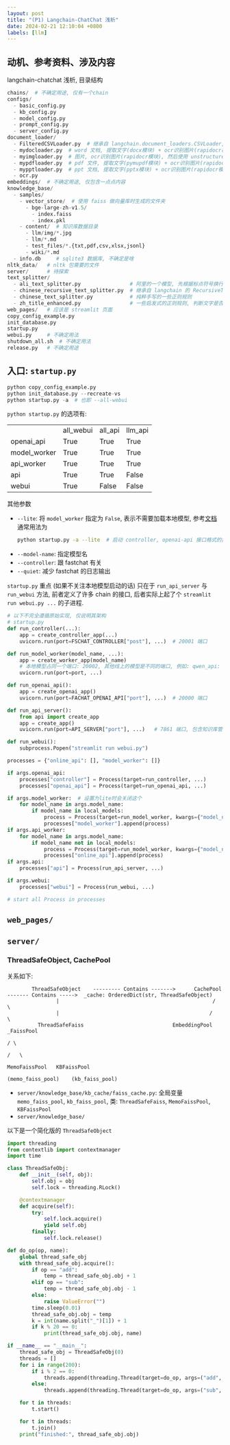 ```yaml
---
layout: post
title: "(P1) Langchain-ChatChat 浅析"
date: 2024-02-21 12:10:04 +0800
labels: [llm]
---
```


## 动机、参考资料、涉及内容

langchain-chatchat 浅析, 目录结构

```python
chains/  # 不确定用途, 仅有一个chain
configs/ 
  - basic_config.py
  - kb_config.py
  - model_config.py
  - prompt_config.py
  - server_config.py
document_loader/
  - FilteredCSVLoader.py  # 继承自 langchain.document_loaders.CSVLoader, 读取特定一列作为 content, 指定一列作为 source, 若干列为 metadata
  - mydocloader.py  # word 文档, 提取文字(docx模块) + ocr识别图片(rapidocr模块), 然后使用 unstructured.partition.text.partition_text 切分
  - myimgloader.py  # 图片, ocr识别图片(rapidocr模块), 然后使用 unstructured.partition.text.partition_text 切分
  - mypdfloader.py  # pdf 文件, 提取文字(pymupdf模块) + ocr识别图片(rapidocr模块), 然后使用 unstructured.partition.text.partition_text 切分
  - mypptloader.py  # ppt 文档, 提取文字(pptx模块) + ocr识别图片(rapidocr模块), 然后使用 unstructured.partition.text.partition_text 切分
  - ocr.py
embeddings/  # 不确定用途, 仅包含一点点内容
knowledge_base/
  - samples/
    - vector_store/  # 使用 faiss 做向量库时生成的文件夹
      - bge-large-zh-v1.5/
        - index.faiss
        - index.pkl
    - content/  # 知识库数据目录
      - llm/img/*.jpg
      - llm/*.md
      - test_files/*.{txt,pdf,csv,xlsx,jsonl}
      - wiki/*.md
  - info.db     # sqlite3 数据库, 不确定是啥
nltk_data/   # nltk 包需要的文件
server/      # 待探索
text_splitter/
  - ali_text_splitter.py                # 阿里的一个模型, 先根据标点符号换行符切为子句, 然后每个子句打一个二分类标签, 根据子句然后切割原始句子
  - chinese_recursive_text_splitter.py  # 继承自 langchain 的 RecursiveTextSplitter, 补充设置了一些标点符号作为默认分割符, 然后可能做了些不是太要紧的小逻辑修改
  - chinese_text_splitter.py            # 纯粹手写的一些正则规则
  - zh_title_enhanced.py                # 一些启发式的正则规则, 判断文字是否是标题, 此函数用在 server 目录里的一些地方
web_pages/   # 应该是 streamlit 页面
copy_config_example.py
init_database.py
startup.py
webui.py     # 不确定用法
shutdown_all.sh  # 不确定用法
release.py   # 不确定用途
```

## 入口: `startup.py`

```python
python copy_config_example.py
python init_database.py --recreate-vs
python startup.py -a  # 也即 --all-webui
```

`python startup.py` 的选项有:

<table>
<th>
    <td>all_webui</td>
    <td>all_api</td>
    <td>llm_api</td>
</th>
<tr>
    <td>openai_api</td>
    <td>True</td>
    <td>True</td>
    <td>True</td>
</tr>
<tr>
    <td>model_worker</td>
    <td>True</td>
    <td>True</td>
    <td>True</td>
</tr>
<tr>
    <td>api_worker</td>
    <td>True</td>
    <td>True</td>
    <td>True</td>
</tr>
<tr>
    <td>api</td>
    <td>True</td>
    <td>True</td>
    <td>False</td>
</tr>
<tr>
    <td>webui</td>
    <td>True</td>
    <td>False</td>
    <td>False</td>
</tr>
</table>

其他参数

- `--lite`: 将 `model_worker` 指定为 `False`, 表示不需要加载本地模型, 参考[文档](https://github.com/chatchat-space/Langchain-Chatchat/wiki/%E5%BC%80%E5%8F%91%E7%8E%AF%E5%A2%83%E9%83%A8%E7%BD%B2)通常用法为
  ```bash
  python startup.py -a --lite  # 启动 controller, openai-api 接口格式的接口, 外部模型(需要API KEY的那种模型), 向量库/对话管理/知识管理等, streamlit 前端 UI 服务
  ```
- `--model-name`: 指定模型名
- `--controller`: 跟 fastchat 有关
- `--quiet`: 减少 fastchat 的日志输出

`startup.py` 重点 (如果不关注本地模型启动的话) 只在于 `run_api_server` 与 `run_webui` 方法, 前者定义了许多 chain 的接口, 后者实际上起了个 `streamlit run webui.py ...` 的子进程.


```python
# 以下不完全遵循原始实现, 仅说明其架构
# startup.py
def run_controller(...):
    app = create_controller_app(...)
    uvicorn.run(port=FSCHAT_CONTROLLER["post"], ...)  # 20001 端口

def run_model_worker(model_name, ...):
    app = create_worker_app(model_name)
    # 本地模型占同一个端口: 20002, 其他线上的模型是不同的端口, 例如: qwen_api: 21006, gemini-api: 21010
    uvicorn.run(port=port, ...)

def run_openai_api():
    app = create_openai_app()
    uvicorn.run(port=FACHAT_OPENAI_API["port"], ...)  # 20000 端口

def run_api_server():
    from api import create_app
    app = create_app()
    uvicorn.run(port=API_SERVER["port"], ...)   # 7861 端口, 包含知识库管理/LangChain对话的后台接口

def run_webui():
    subprocess.Popen("streamlit run webui.py")

processes = {"online_api": [], "model_worker": []}

if args.openai_api:
    processes["controller"] = Process(target=run_controller, ...)
    processes["openai_api"] = Process(target=run_openai_api, ...)

if args.model_worker:  # 设置为lite时会关闭这个
    for model_name in args.model_name:
        if model_name in local_models:
            process = Process(target=run_model_worker, kwargs={"model_name": model_name})
            processes["model_worker"].append(process)
if args.api_worker:
    for model_name in args.model_name:
        if model_name not in local_models:
            process = Process(target=run_model_worker, kwargs={"model_name": model_name})
            processes["online_api"].append(process)
if args.api:
    processes["api"] = Process(run_api_server, ...)

if args.webui:
    processes["webui"] = Process(run_webui, ...)

# start all Process in processes
```

## `web_pages/`

## `server/`

### ThreadSafeObject, CachePool

关系如下:

```
        ThreadSafeObject    --------- Contains ------->      CachePool    ------- Contains ----->  _cache: OrderedDict(str, ThreadSafeObject)
                |                                                  /  \
                |                                                 /    \
          ThreadSafeFaiss                             EmbeddingPool    _FaissPool
                                                                          / \
                                                                         /   \
                                                            MemoFaissPool   KBFaissPool
                                                      (memo_faiss_pool)    (kb_faiss_pool)
```

- `server/knowledge_base/kb_cache/faiss_cache.py`:  全局变量 `memo_faiss_pool`, `kb_faiss_pool`, 类: `ThreadSafeFaiss`, `MemoFaissPool`, `KBFaissPool`
- `server/knowledge_base/`



以下是一个简化版的 `ThreadSafeObject`

```python
import threading
from contextlib import contextmanager
import time

class ThreadSafeObj:
    def __init__(self, obj):
        self.obj = obj
        self.lock = threading.RLock()

    @contextmanager
    def acquire(self):
        try:
            self.lock.acquire()
            yield self.obj
        finally:
            self.lock.release()

def do_op(op, name):
    global thread_safe_obj
    with thread_safe_obj.acquire():
        if op == "add":
            temp = thread_safe_obj.obj + 1
        elif op == "sub":
            temp = thread_safe_obj.obj - 1
        else:
            raise ValueError("")
        time.sleep(0.01)
        thread_safe_obj.obj = temp
        k = int(name.split("_")[1]) + 1
        if k % 20 == 0:
            print(thread_safe_obj.obj, name)

if __name__ == "__main__":
    thread_safe_obj = ThreadSafeObj(0)
    threads = []
    for i in range(200):
        if i % 2 == 0:
            threads.append(threading.Thread(target=do_op, args=("add", f"add_{i//2}")))
        else:
            threads.append(threading.Thread(target=do_op, args=("sub", f"sub_{i//2}")))

    for t in threads:
        t.start()

    for t in threads:
        t.join()
    print("finished:", thread_safe_obj.obj)
```

